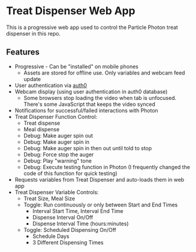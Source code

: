 # Treat Dispenser Web App

This is a progressive web app used to control the Particle Photon treat dispenser in this repo.

## Features

* Progressive - Can be "installed" on mobile phones
  * Assets are stored for offline use. Only variables and webcam feed update
* User authentication via [auth0](http://www.auth0.com)
* Webcam display (using user authentication in auth0 database)
  * Some browsers stop loading the video when tab is unfocused. There's some JavaScript that keeps the video synced
* Notifications for successful/failed interactions with Photon
* Treat Dispenser Function Control:
  * Treat dispense
  * Meal dispense
  * Debug: Make auger spin out
  * Debug: Make auger spin in
  * Debug: Make auger spin in then out until told to stop
  * Debug: Force stop the auger
  * Debug: Play "warning" tone
  * Debug: Execute testing function in Photon (I frequently changed the code of this function for quick testing)
* Requests variables from Treat Dispenser and auto-loads them in web app
* Treat Dispenser Variable Controls:
  * Treat Size, Meal Size
  * Toggle: Run continuously or only between Start and End Times
    * Interval Start Time, Interval End Time
    * Dispense Interval On/Off
    * Dispense Interval Time (hours:minutes)
  * Toggle: Scheduled Dispensing On/Off
    * Schedule Days
    * 3 Different Dispensing Times